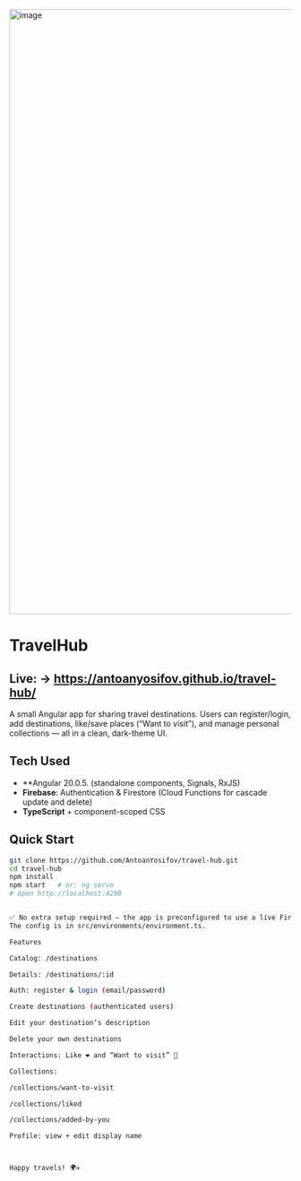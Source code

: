 <img width="1920" height="1080" alt="image" src="https://github.com/user-attachments/assets/3a7e9ead-8a7d-4d8e-bf72-7f2cc6d1a07d" />



# TravelHub

## Live: -> https://antoanyosifov.github.io/travel-hub/

A small Angular app for sharing travel destinations. Users can register/login, add destinations, like/save places (“Want to visit”), and manage personal collections — all in a clean, dark-theme UI.

## Tech Used
- **Angular 20.0.5. (standalone components, Signals, RxJS)
- **Firebase**: Authentication & Firestore (Cloud Functions for cascade update and delete)
- **TypeScript** + component-scoped CSS

## Quick Start
```bash
git clone https://github.com/AntoanYosifov/travel-hub.git
cd travel-hub
npm install
npm start   # or: ng serve
# open http://localhost:4200


✅ No extra setup required — the app is preconfigured to use a live Firebase backend.
The config is in src/environments/environment.ts.

Features

Catalog: /destinations

Details: /destinations/:id

Auth: register & login (email/password)

Create destinations (authenticated users)

Edit your destination’s description

Delete your own destinations

Interactions: Like ❤️ and “Want to visit” 📌

Collections:

/collections/want-to-visit

/collections/liked

/collections/added-by-you

Profile: view + edit display name



Happy travels! 🌍✈️
